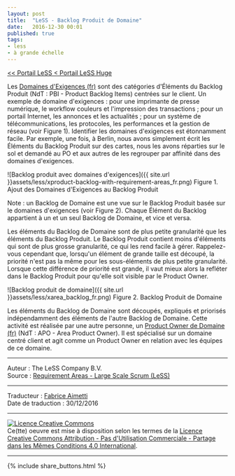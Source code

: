 ```yaml
---
layout: post
title:  "LeSS - Backlog Produit de Domaine"
date:   2016-12-30 00:01
published: true
tags:
- less
- à grande échelle
---
```


[<< Portail LeSS < Portail LeSS Huge](http://www.les-traducteurs-agiles.org/2016/12/26/less-portail-less-huge.html)

Les [Domaines d'Exigences (fr)](http://www.les-traducteurs-agiles.org/2016/12/19/less-domaines-d-exigences.html) sont des catégories d'Éléments du Backlog Produit (NdT : PBI - Product Backlog Items) centrées sur le client. Un exemple de domaine d'exigences : pour une imprimante de presse numérique, le workflow couleurs et l'impression des transactions ; pour un portail Internet, les annonces et les actualités ; pour un système de télécommunications, les protocoles, les performances et la gestion de réseau (voir Figure 1). Identifier les domaines d'exigences est étonnamment facile. Par exemple, une fois, à Berlin, nous avons simplement écrit les Éléments du Backlog Produit sur des cartes, nous les avons réparties sur le sol et demandé au PO et aux autres de les regrouper par affinité dans des domaines d'exigences.

![Backlog produit avec domaines d'exigences]({{ site.url }}assets/less/xproduct-backlog-with-requirement-areas_fr.png)
Figure 1. Ajout des Domaines d'Exigences au Backlog Produit


Note : un Backlog de Domaine est une vue sur le Backlog Produit basée sur le domaines d'exigences (voir Figure 2). Chaque Élément du Backlog appartient à un et un seul Backlog de Domaine, et vice et versa.

Les éléments du Backlog de Domaine sont de plus petite granularité que les éléments du Backlog Produit. Le Backlog Produit contient moins d'éléments qui sont de plus grosse granularité, ce qui les rend facile à gérer. Rappelez-vous cependant que, lorsqu'un élément de grande taille est découpé, la priorité n'est pas la même pour les sous-éléments de plus petite granularité. Lorsque cette différence de priorité est grande, il vaut mieux alors la refléter dans le Backlog Produit pour qu'elle soit visible par le Product Owner.

![Backlog produit de domaine]({{ site.url }}assets/less/xarea_backlog_fr.png)
Figure 2. Backlog Produit de Domaine


Les éléments du Backlog de Domaine sont découpés, expliqués et priorisés indépendamment des éléments de l'autre Backlog de Domaine. Cette activité est réalisée par une autre personne, un [Product Owner de Domaine (fr)](http://www.les-traducteurs-agiles.org/2016/12/31/less-product-owner-de-domaine.html) (NdT : APO - Area Product Owner). Il est spécialisé sur un domaine centré client et agit comme un Product Owner en relation avec les équipes de ce domaine.


---
Auteur : The LeSS Company B.V.  
Source : [Requirement Areas - Large Scale Scrum (LeSS)](http://less.works/less/less-huge/area-product-backlog.html)  

---
Traducteur : [Fabrice Aimetti](http://www.fabrice-aimetti.fr/)  
Date de traduction : 30/12/2016  

---

<a rel="license" href="http://creativecommons.org/licenses/by-nc-sa/4.0/"><img alt="Licence Creative Commons" style="border-width:0" src="http://i.creativecommons.org/l/by-nc-sa/4.0/88x31.png" /></a><br />Ce(tte) oeuvre est mise à disposition selon les termes de la <a rel="license" href="http://creativecommons.org/licenses/by-nc-sa/4.0/">Licence Creative Commons Attribution - Pas d'Utilisation Commerciale - Partage dans les Mêmes Conditions 4.0 International</a>.

---

{% include share_buttons.html %}
